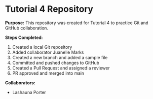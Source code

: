 # Tutorial 4 Repository

**Purpose:** This repository was created for Tutorial 4 to practice Git and GitHub collaboration.

**Steps Completed:**
1. Created a local Git repository  
2. Added collaborator Juanelle Marks  
3. Created a new branch and added a sample file  
4. Committed and pushed changes to GitHub  
5. Created a Pull Request and assigned a reviewer  
6. PR approved and merged into main  

**Collaborators:**  
- Lashauna Porter  

